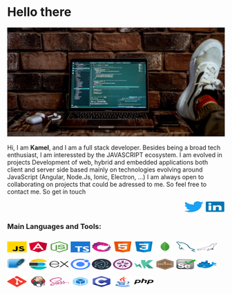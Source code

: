 # Hello there

<!-- <img src="https://github.com/kbrikh/kbrikh/blob/master/banner-1.jpg"> -->
![myBanner](https://github.com/kbrikh/kbrikh/blob/master/banner-1.jpg)


Hi, I am **Kamel**, and I am a full stack developer. Besides being a broad tech enthusiast, I am interessted by the JAVASCRIPT ecosystem. I am evolved in projects Development of web, hybrid and embedded applications both client and server side based mainly on technologies evolving around JavaScript (Angular, Node.Js, Ionic, Electron, ...)
I am always open to collaborating on projects that could be adressed to me. So feel free to contact me. So get in touch

<p align="right">
<a href="https://twitter.com/kbrikh" target="blank"><img align="center" src="https://github.com/devicons/devicon/blob/master/icons/twitter/twitter-original.svg" alt="kbrikh" height="25" width="45" /></a>
<a href="https://linkedin.com/in/kbrikh" target="blank"><img align="center" src="https://github.com/devicons/devicon/blob/master/icons/linkedin/linkedin-original.svg" alt="kbrikh" height="25" width="45" /></a>
</p>


### Main Languages and Tools:
<p align="left" style="line-height: 2.5rem;"> 
<img align="center" src="https://github.com/kbrikh/icons/blob/master/languages/javascript.svg" alt="javascript" width="45" height="25" title="Javascript"/> </a> 
<img align="center" src="https://github.com/kbrikh/icons/blob/master/languages/angularjs.svg" alt="angularjs" width="45" height="25" title="Angular"/> </a> 
<img align="center" src="https://github.com/kbrikh/icons/blob/master/languages/nodejs.svg" alt="nodejs" width="45" height="25" title="Node.Js"/> </a> 
<img align="center" src="https://github.com/kbrikh/icons/blob/master/languages/typescript.svg" alt="typescript" width="45" height="25" title="Typescript"/> </a>
<img align="center" src="https://github.com/kbrikh/icons/blob/master/languages/rxjs.svg" alt="RxJs" width="45" height="25" title="RxJs"/> </a>
<img align="center" src="https://github.com/kbrikh/icons/blob/master/languages/html.svg" alt="html5" width="45" height="25" title="Html"/> </a>
<img align="center" src="https://github.com/kbrikh/icons/blob/master/languages/css.svg" alt="css3" width="45" height="25" title="CSS"/> </a>
<img align="center" src="https://github.com/kbrikh/icons/blob/master/languages/mongodb.svg" alt="mongodb" width="45" height="25" title="MongoDb"/>
<img align="center" src="https://github.com/kbrikh/icons/blob/master/languages/mysql.svg" alt="mysql" width="45" height="25" title="MySql"/>
<img align="center" src="https://github.com/kbrikh/icons/blob/master/languages/mariadb.svg" alt="mariadb" width="45" height="25" title="MariaDb"/>
<img align="center" src="https://github.com/kbrikh/icons/blob/master/languages/sqlite.svg" alt="sqlite" width="45" height="25" title="SqLite"/>
<img align="center" src="https://github.com/kbrikh/icons/blob/master/languages/elasticsearch.svg" alt="elasticsearch" width="45" height="25" title="Elasticsearch"/>
<img align="center" src="https://github.com/kbrikh/icons/blob/master/languages/express.svg" alt="express" width="45" height="25" title="ExpressJs"/>
<img align="center" src="https://github.com/kbrikh/icons/blob/master/languages/ionic.svg" alt="ionic" width="45" height="25" title="Ionic"/>
<img align="center" src="https://github.com/kbrikh/icons/blob/master/languages/electron.svg" alt="electron" width="45" height="25" title="Electron"/>
<img align="center" src="https://github.com/kbrikh/icons/blob/master/languages/jasmine.svg" alt="jasmine" width="45" height="25" title="Jasmine"/>
<img align="center" src="https://github.com/kbrikh/icons/blob/master/languages/karma.svg" alt="karma" width="45" height="25" title="Karma"/>
<img align="center" src="https://github.com/kbrikh/icons/blob/master/languages/mocha.svg" alt="mocha" width="45" height="25" title="Mocha.Js"/>
<img align="center" src="https://github.com/kbrikh/icons/blob/master/languages/selenium.svg" alt="selenium" width="45" height="25" title="Selenium"/>
<img align="center" src="https://github.com/kbrikh/icons/blob/master/languages/docker.svg" alt="docker" width="45" height="25" title="Docker"/> 
<img align="center" src="https://github.com/kbrikh/icons/blob/master/languages/git.svg" alt="git" width="45" height="25" title="Git"/> 
<img align="center" src="https://github.com/kbrikh/icons/blob/master/languages/jenkins.svg" alt="jenkins" width="45" height="25" title="Jenkins"/> 
<img align="center" src="https://github.com/kbrikh/icons/blob/master/languages/sass.svg" alt="sass" width="45" height="25" title="Sass"/> 
<img align="center" src="https://github.com/kbrikh/icons/blob/master/languages/webpack.svg" alt="webpack" width="45" height="25" title="Webpack"/> 
<img align="center" src="https://github.com/kbrikh/icons/blob/master/languages/c.svg" alt="c" width="45" height="25" title="C"/> 
<img align="center" src="https://github.com/kbrikh/icons/blob/master/languages/java.svg" alt="java" width="45" height="25" title="Java"/> 
<img align="center" src="https://github.com/kbrikh/icons/blob/master/languages/php.svg" alt="php" width="45" height="25" title="PHP"/> 
</p>



